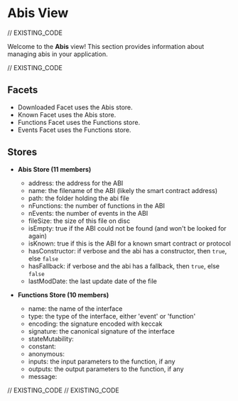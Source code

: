 <!--
Copyright 2016, 2026 The Authors. All rights reserved.
Use of this source code is governed by a license that can
be found in the LICENSE file.

Parts of this file were auto generated. Edit only those parts of
the code inside of 'EXISTING_CODE' tags.
-->
# Abis View

// EXISTING_CODE

Welcome to the **Abis** view! This section provides information about managing abis in your application.

// EXISTING_CODE

## Facets

- Downloaded Facet uses the Abis store.
- Known Facet uses the Abis store.
- Functions Facet uses the Functions store.
- Events Facet uses the Functions store.

## Stores

- **Abis Store (11 members)**

  - address: the address for the ABI
  - name: the filename of the ABI (likely the smart contract address)
  - path: the folder holding the abi file
  - nFunctions: the number of functions in the ABI
  - nEvents: the number of events in the ABI
  - fileSize: the size of this file on disc
  - isEmpty: true if the ABI could not be found (and won't be looked for again)
  - isKnown: true if this is the ABI for a known smart contract or protocol
  - hasConstructor: if verbose and the abi has a constructor, then `true`, else `false`
  - hasFallback: if verbose and the abi has a fallback, then `true`, else `false`
  - lastModDate: the last update date of the file

- **Functions Store (10 members)**

  - name: the name of the interface
  - type: the type of the interface, either 'event' or 'function'
  - encoding: the signature encoded with keccak
  - signature: the canonical signature of the interface
  - stateMutability: 
  - constant: 
  - anonymous: 
  - inputs: the input parameters to the function, if any
  - outputs: the output parameters to the function, if any
  - message: 

// EXISTING_CODE
// EXISTING_CODE
